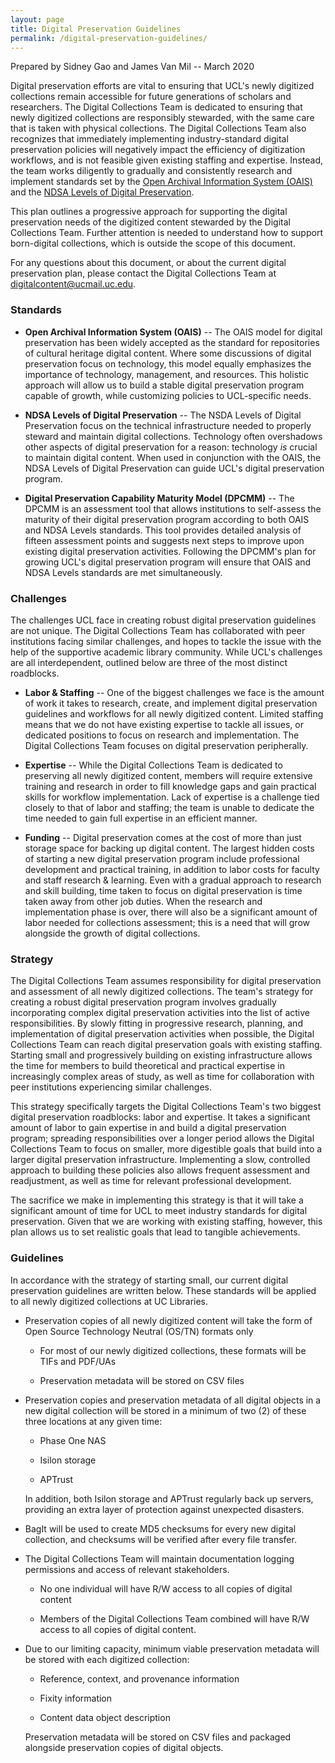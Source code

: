 ```yaml
---
layout: page
title: Digital Preservation Guidelines
permalink: /digital-preservation-guidelines/
---
```


Prepared by Sidney Gao and James Van Mil -- March 2020

Digital preservation efforts are vital to ensuring that UCL's newly
digitized collections remain accessible for future generations of
scholars and researchers. The Digital Collections Team is dedicated to
ensuring that newly digitized collections are responsibly stewarded,
with the same care that is taken with physical collections. The Digital
Collections Team also recognizes that immediately implementing
industry-standard digital preservation policies will negatively impact
the efficiency of digitization workflows, and is not feasible given
existing staffing and expertise. Instead, the team works diligently to
gradually and consistently research and implement standards set by the
[Open Archival Information System (OAIS)](http://www.oais.info/) and the
[NDSA Levels of Digital
Preservation](http://www.digitalpreservation.gov/documents/NDSA_Levels_Archiving_2013.pdf).

This plan outlines a progressive approach for supporting the digital
preservation needs of the digitized content stewarded by the Digital
Collections Team. Further attention is needed to understand how to support
born-digital collections, which is outside the scope of this document.

For any questions about this document, or about the current digital
preservation plan, please contact the Digital Collections Team at
<digitalcontent@ucmail.uc.edu>.

### Standards

-   **Open Archival Information System (OAIS)** -- The OAIS model for
    digital preservation has been widely accepted as the standard for
    repositories of cultural heritage digital content. Where some
    discussions of digital preservation focus on technology, this model
    equally emphasizes the importance of technology, management, and
    resources. This holistic approach will allow us to build a stable
    digital preservation program capable of growth, while customizing
    policies to UCL-specific needs.

-   **NDSA Levels of Digital Preservation** -- The NSDA Levels of
    Digital Preservation focus on the technical infrastructure needed to
    properly steward and maintain digital collections. Technology often
    overshadows other aspects of digital preservation for a reason:
    technology *is* crucial to maintain digital content. When used in
    conjunction with the OAIS, the NDSA Levels of Digital Preservation
    can guide UCL's digital preservation program.

-   **Digital Preservation Capability Maturity Model (DPCMM)** -- The
    DPCMM is an assessment tool that allows institutions to self-assess
    the maturity of their digital preservation program according to both
    OAIS and NDSA Levels standards. This tool provides detailed analysis
    of fifteen assessment points and suggests next steps to improve upon
    existing digital preservation activities. Following the DPCMM's plan
    for growing UCL's digital preservation program will ensure that OAIS
    and NDSA Levels standards are met simultaneously.

### Challenges

The challenges UCL face in creating robust digital preservation
guidelines are not unique. The Digital Collections Team has collaborated
with peer institutions facing similar challenges, and hopes to tackle
the issue with the help of the supportive academic library community.
While UCL's challenges are all interdependent, outlined below are three
of the most distinct roadblocks.

-   **Labor & Staffing** -- One of the biggest challenges we face is the
    amount of work it takes to research, create, and implement digital
    preservation guidelines and workflows for all newly digitized
    content. Limited staffing means that we do not have existing
    expertise to tackle all issues, or dedicated positions to focus on
    research and implementation. The Digital Collections Team focuses on
    digital preservation peripherally.

-   **Expertise** -- While the Digital Collections Team is dedicated to
    preserving all newly digitized content, members will require
    extensive training and research in order to fill knowledge gaps and
    gain practical skills for workflow implementation. Lack of expertise
    is a challenge tied closely to that of labor and staffing; the team
    is unable to dedicate the time needed to gain full expertise in an
    efficient manner.

-   **Funding** -- Digital preservation comes at the cost of more than
    just storage space for backing up digital content. The largest
    hidden costs of starting a new digital preservation program include
    professional development and practical training, in addition to
    labor costs for faculty and staff research & learning. Even with a
    gradual approach to research and skill building, time taken to focus
    on digital preservation is time taken away from other job duties.
    When the research and implementation phase is over, there will also
    be a significant amount of labor needed for collections assessment;
    this is a need that will grow alongside the growth of digital
    collections.

### Strategy

The Digital Collections Team assumes responsibility for digital preservation
and assessment of all newly digitized collections. The team's strategy
for creating a robust digital preservation program involves gradually
incorporating complex digital preservation activities into the list of
active responsibilities. By slowly fitting in progressive research,
planning, and implementation of digital preservation activities when
possible, the Digital Collections Team can reach digital preservation goals
with existing staffing. Starting small and progressively building on
existing infrastructure allows the time for members to build theoretical
and practical expertise in increasingly complex areas of study, as well
as time for collaboration with peer institutions experiencing similar
challenges.

This strategy specifically targets the Digital Collections Team's two
biggest digital preservation roadblocks: labor and expertise. It takes a
significant amount of labor to gain expertise in and build a digital
preservation program; spreading responsibilities over a longer period
allows the Digital Collections Team to focus on smaller, more digestible
goals that build into a larger digital preservation infrastructure.
Implementing a slow, controlled approach to building these policies also
allows frequent assessment and readjustment, as well as time for
relevant professional development.

The sacrifice we make in implementing this strategy is that it will take
a significant amount of time for UCL to meet industry standards for
digital preservation. Given that we are working with existing staffing,
however, this plan allows us to set realistic goals that lead to
tangible achievements.

### Guidelines

In accordance with the strategy of starting small, our current digital
preservation guidelines are written below. These standards will be
applied to all newly digitized collections at UC Libraries.

-   Preservation copies of all newly digitized content will take the
    form of Open Source Technology Neutral (OS/TN) formats only

    -   For most of our newly digitized collections, these formats will
        be TIFs and PDF/UAs

    -   Preservation metadata will be stored on CSV files

-   Preservation copies and preservation metadata of all digital objects
    in a new digital collection will be stored in a minimum of two (2)
    of these three locations at any given time:

    -   Phase One NAS

    -   Isilon storage

    -   APTrust

    In addition, both Isilon storage and APTrust regularly back up
    servers, providing an extra layer of protection against unexpected
    disasters.

-   BagIt will be used to create MD5 checksums for every new digital
    collection, and checksums will be verified after every file
    transfer.

-   The Digital Collections Team will maintain documentation logging
    permissions and access of relevant stakeholders.

    -   No one individual will have R/W access to all copies of digital
        content

    -   Members of the Digital Collections Team combined will have R/W access
        to all copies of digital content.

-   Due to our limiting capacity, minimum viable preservation metadata
    will be stored with each digitized collection:

    -   Reference, context, and provenance information

    -   Fixity information

    -   Content data object description  

    Preservation metadata will be stored on CSV files and packaged alongside preservation copies of digital objects.
